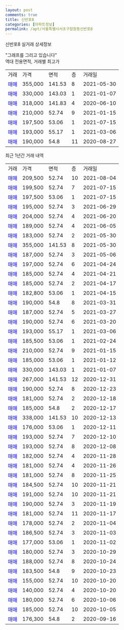```yaml
---
layout: post
comments: true
title: 신반포8
categories: [아파트정보]
permalink: /apt/서울특별시서초구잠원동신반포8
---
```


신반포8 실거래 상세정보

<script type="text/javascript">
  google.charts.load('current', {'packages':['line', 'corechart']});
  google.charts.setOnLoadCallback(drawChart);

  function drawChart() {
    var data = new google.visualization.DataTable();
    data.addColumn('date', '거래일');
    data.addColumn('number', "매매");
    data.addColumn('number', "전세");
    data.addColumn('number', "전매");

    data.addRows([[new Date(Date.parse("2021-08-04")), 209500, null, null], [new Date(Date.parse("2021-07-15")), 199500, null, null], [new Date(Date.parse("2021-07-15")), 197500, null, null], [new Date(Date.parse("2021-06-29")), 195000, null, null], [new Date(Date.parse("2021-06-20")), 204000, null, null], [new Date(Date.parse("2021-06-05")), 189000, null, null], [new Date(Date.parse("2021-05-30")), 183000, null, null], [new Date(Date.parse("2021-05-30")), 355000, null, null], [new Date(Date.parse("2021-05-06")), 187000, null, null], [new Date(Date.parse("2021-04-24")), 197000, null, null], [new Date(Date.parse("2021-04-21")), 185000, null, null], [new Date(Date.parse("2021-04-17")), 185000, null, null], [new Date(Date.parse("2021-04-15")), 182800, null, null], [new Date(Date.parse("2021-03-31")), 190000, null, null], [new Date(Date.parse("2021-03-27")), 187000, null, null], [new Date(Date.parse("2021-03-20")), 190000, null, null], [new Date(Date.parse("2021-03-06")), 193000, null, null], [new Date(Date.parse("2021-02-24")), 185500, null, null], [new Date(Date.parse("2021-01-15")), 210000, null, null], [new Date(Date.parse("2021-01-12")), 185000, null, null], [new Date(Date.parse("2021-01-07")), 330000, null, null], [new Date(Date.parse("2020-12-31")), 267000, null, null], [new Date(Date.parse("2020-12-23")), 190000, null, null], [new Date(Date.parse("2020-12-18")), 181000, null, null], [new Date(Date.parse("2020-12-17")), 185000, null, null], [new Date(Date.parse("2020-12-13")), 338000, null, null], [new Date(Date.parse("2020-12-11")), 176000, null, null], [new Date(Date.parse("2020-12-10")), 193000, null, null], [new Date(Date.parse("2020-12-08")), 193000, null, null], [new Date(Date.parse("2020-11-28")), 182000, null, null], [new Date(Date.parse("2020-11-26")), 181000, null, null], [new Date(Date.parse("2020-11-25")), 181000, null, null], [new Date(Date.parse("2020-11-21")), 184500, null, null], [new Date(Date.parse("2020-11-21")), 191000, null, null], [new Date(Date.parse("2020-11-19")), 190000, null, null], [new Date(Date.parse("2020-11-17")), 181000, null, null], [new Date(Date.parse("2020-11-04")), 178000, null, null], [new Date(Date.parse("2020-11-03")), 186500, null, null], [new Date(Date.parse("2020-11-02")), 177000, null, null], [new Date(Date.parse("2020-10-29")), 180000, null, null], [new Date(Date.parse("2020-10-24")), 188000, null, null], [new Date(Date.parse("2020-10-23")), 183500, null, null], [new Date(Date.parse("2020-10-20")), 155000, null, null], [new Date(Date.parse("2020-10-20")), 140000, null, null], [new Date(Date.parse("2020-10-06")), 180000, null, null], [new Date(Date.parse("2020-10-05")), 185000, null, null], [new Date(Date.parse("2020-09-16")), 176300, null, null]]);

    var options = {
      hAxis: {
        format: 'yyyy/MM/dd'
      },    
      lineWidth: 0,
      pointsVisible: true,    
      title: '최근 1년간 유형별 실거래가 분포',
      legend: { position: 'bottom' }
    };

    var formatter = new google.visualization.NumberFormat({pattern:'###,###'} );
    formatter.format(data, 1);
    formatter.format(data, 2);
    
    setTimeout(function() {
        var chart = new google.visualization.LineChart(document.getElementById('columnchart_material'));
        chart.draw(data, (options));
        document.getElementById('loading').style.display = 'none';
    }, 1000);
  }
</script>


<div id="loading" style="z-index:20; display: block; margin-left: 0px">"그래프를 그리고 있습니다"</div>
<div id="columnchart_material" style="width: 95%; margin-left: 0px; display: block"></div>
<!-- contents start -->
역대 전용면적, 거래별 최고가
<table class="sortable">
    <tr>
      <td>거래</td>
      <td>가격</td>
      <td>면적</td>
      <td>층</td>
      <td>거래일</td>
    </tr>
        <tr>
          <td><a style="color: blue">매매</a></td>
          <td>355,000</td>
          <td>141.53</td>
          <td>8</td>
          <td>2021-05-30</td>
        </tr>            <tr>
          <td><a style="color: blue">매매</a></td>
          <td>330,000</td>
          <td>143.03</td>
          <td>1</td>
          <td>2021-01-07</td>
        </tr>            <tr>
          <td><a style="color: blue">매매</a></td>
          <td>318,000</td>
          <td>141.83</td>
          <td>4</td>
          <td>2020-06-10</td>
        </tr>            <tr>
          <td><a style="color: blue">매매</a></td>
          <td>210,000</td>
          <td>52.74</td>
          <td>9</td>
          <td>2021-01-15</td>
        </tr>            <tr>
          <td><a style="color: blue">매매</a></td>
          <td>197,500</td>
          <td>53.06</td>
          <td>1</td>
          <td>2021-07-15</td>
        </tr>            <tr>
          <td><a style="color: blue">매매</a></td>
          <td>193,000</td>
          <td>55.17</td>
          <td>1</td>
          <td>2021-03-06</td>
        </tr>            <tr>
          <td><a style="color: blue">매매</a></td>
          <td>190,000</td>
          <td>54.8</td>
          <td>11</td>
          <td>2020-08-27</td>
        </tr>        
    
    
</table>

최근 1년간 거래 내역

<table class="sortable">
    <tr>
      <td>거래</td>
      <td>가격</td>
      <td>면적</td>
      <td>층</td>
      <td>거래일</td>
    </tr>
    <tr>
      <td><a style="color: blue">매매</a></td>
      <td>209,500</td>
      <td>52.74</td>
      <td>10</td>
      <td>2021-08-04</td>
    </tr>          <tr>
      <td><a style="color: blue">매매</a></td>
      <td>199,500</td>
      <td>52.74</td>
      <td>7</td>
      <td>2021-07-15</td>
    </tr>          <tr>
      <td><a style="color: blue">매매</a></td>
      <td>197,500</td>
      <td>53.06</td>
      <td>1</td>
      <td>2021-07-15</td>
    </tr>          <tr>
      <td><a style="color: blue">매매</a></td>
      <td>195,000</td>
      <td>52.74</td>
      <td>3</td>
      <td>2021-06-29</td>
    </tr>          <tr>
      <td><a style="color: blue">매매</a></td>
      <td>204,000</td>
      <td>52.74</td>
      <td>4</td>
      <td>2021-06-20</td>
    </tr>          <tr>
      <td><a style="color: blue">매매</a></td>
      <td>189,000</td>
      <td>52.74</td>
      <td>4</td>
      <td>2021-06-05</td>
    </tr>          <tr>
      <td><a style="color: blue">매매</a></td>
      <td>183,000</td>
      <td>52.74</td>
      <td>2</td>
      <td>2021-05-30</td>
    </tr>          <tr>
      <td><a style="color: blue">매매</a></td>
      <td>355,000</td>
      <td>141.53</td>
      <td>8</td>
      <td>2021-05-30</td>
    </tr>          <tr>
      <td><a style="color: blue">매매</a></td>
      <td>187,000</td>
      <td>52.74</td>
      <td>3</td>
      <td>2021-05-06</td>
    </tr>          <tr>
      <td><a style="color: blue">매매</a></td>
      <td>197,000</td>
      <td>52.74</td>
      <td>6</td>
      <td>2021-04-24</td>
    </tr>          <tr>
      <td><a style="color: blue">매매</a></td>
      <td>185,000</td>
      <td>52.74</td>
      <td>4</td>
      <td>2021-04-21</td>
    </tr>          <tr>
      <td><a style="color: blue">매매</a></td>
      <td>185,000</td>
      <td>52.74</td>
      <td>2</td>
      <td>2021-04-17</td>
    </tr>          <tr>
      <td><a style="color: blue">매매</a></td>
      <td>182,800</td>
      <td>53.06</td>
      <td>1</td>
      <td>2021-04-15</td>
    </tr>          <tr>
      <td><a style="color: blue">매매</a></td>
      <td>190,000</td>
      <td>54.8</td>
      <td>8</td>
      <td>2021-03-31</td>
    </tr>          <tr>
      <td><a style="color: blue">매매</a></td>
      <td>187,000</td>
      <td>52.74</td>
      <td>5</td>
      <td>2021-03-27</td>
    </tr>          <tr>
      <td><a style="color: blue">매매</a></td>
      <td>190,000</td>
      <td>52.74</td>
      <td>6</td>
      <td>2021-03-20</td>
    </tr>          <tr>
      <td><a style="color: blue">매매</a></td>
      <td>193,000</td>
      <td>55.17</td>
      <td>1</td>
      <td>2021-03-06</td>
    </tr>          <tr>
      <td><a style="color: blue">매매</a></td>
      <td>185,500</td>
      <td>53.06</td>
      <td>1</td>
      <td>2021-02-24</td>
    </tr>          <tr>
      <td><a style="color: blue">매매</a></td>
      <td>210,000</td>
      <td>52.74</td>
      <td>9</td>
      <td>2021-01-15</td>
    </tr>          <tr>
      <td><a style="color: blue">매매</a></td>
      <td>185,000</td>
      <td>53.06</td>
      <td>1</td>
      <td>2021-01-12</td>
    </tr>          <tr>
      <td><a style="color: blue">매매</a></td>
      <td>330,000</td>
      <td>143.03</td>
      <td>1</td>
      <td>2021-01-07</td>
    </tr>          <tr>
      <td><a style="color: blue">매매</a></td>
      <td>267,000</td>
      <td>141.53</td>
      <td>12</td>
      <td>2020-12-31</td>
    </tr>          <tr>
      <td><a style="color: blue">매매</a></td>
      <td>190,000</td>
      <td>52.74</td>
      <td>8</td>
      <td>2020-12-23</td>
    </tr>          <tr>
      <td><a style="color: blue">매매</a></td>
      <td>181,000</td>
      <td>52.74</td>
      <td>2</td>
      <td>2020-12-18</td>
    </tr>          <tr>
      <td><a style="color: blue">매매</a></td>
      <td>185,000</td>
      <td>54.8</td>
      <td>2</td>
      <td>2020-12-17</td>
    </tr>          <tr>
      <td><a style="color: blue">매매</a></td>
      <td>338,000</td>
      <td>141.53</td>
      <td>10</td>
      <td>2020-12-13</td>
    </tr>          <tr>
      <td><a style="color: blue">매매</a></td>
      <td>176,000</td>
      <td>53.06</td>
      <td>1</td>
      <td>2020-12-11</td>
    </tr>          <tr>
      <td><a style="color: blue">매매</a></td>
      <td>193,000</td>
      <td>52.74</td>
      <td>7</td>
      <td>2020-12-10</td>
    </tr>          <tr>
      <td><a style="color: blue">매매</a></td>
      <td>193,000</td>
      <td>52.74</td>
      <td>8</td>
      <td>2020-12-08</td>
    </tr>          <tr>
      <td><a style="color: blue">매매</a></td>
      <td>182,000</td>
      <td>52.74</td>
      <td>4</td>
      <td>2020-11-28</td>
    </tr>          <tr>
      <td><a style="color: blue">매매</a></td>
      <td>181,000</td>
      <td>52.74</td>
      <td>4</td>
      <td>2020-11-26</td>
    </tr>          <tr>
      <td><a style="color: blue">매매</a></td>
      <td>181,000</td>
      <td>52.74</td>
      <td>8</td>
      <td>2020-11-25</td>
    </tr>          <tr>
      <td><a style="color: blue">매매</a></td>
      <td>184,500</td>
      <td>52.74</td>
      <td>10</td>
      <td>2020-11-21</td>
    </tr>          <tr>
      <td><a style="color: blue">매매</a></td>
      <td>191,000</td>
      <td>52.74</td>
      <td>10</td>
      <td>2020-11-21</td>
    </tr>          <tr>
      <td><a style="color: blue">매매</a></td>
      <td>190,000</td>
      <td>52.74</td>
      <td>3</td>
      <td>2020-11-19</td>
    </tr>          <tr>
      <td><a style="color: blue">매매</a></td>
      <td>181,000</td>
      <td>52.74</td>
      <td>11</td>
      <td>2020-11-17</td>
    </tr>          <tr>
      <td><a style="color: blue">매매</a></td>
      <td>178,000</td>
      <td>52.74</td>
      <td>2</td>
      <td>2020-11-04</td>
    </tr>          <tr>
      <td><a style="color: blue">매매</a></td>
      <td>186,500</td>
      <td>52.74</td>
      <td>3</td>
      <td>2020-11-03</td>
    </tr>          <tr>
      <td><a style="color: blue">매매</a></td>
      <td>177,000</td>
      <td>53.06</td>
      <td>1</td>
      <td>2020-11-02</td>
    </tr>          <tr>
      <td><a style="color: blue">매매</a></td>
      <td>180,000</td>
      <td>52.74</td>
      <td>3</td>
      <td>2020-10-29</td>
    </tr>          <tr>
      <td><a style="color: blue">매매</a></td>
      <td>188,000</td>
      <td>52.74</td>
      <td>8</td>
      <td>2020-10-24</td>
    </tr>          <tr>
      <td><a style="color: blue">매매</a></td>
      <td>183,500</td>
      <td>54.8</td>
      <td>9</td>
      <td>2020-10-23</td>
    </tr>          <tr>
      <td><a style="color: blue">매매</a></td>
      <td>155,000</td>
      <td>52.74</td>
      <td>10</td>
      <td>2020-10-20</td>
    </tr>          <tr>
      <td><a style="color: blue">매매</a></td>
      <td>140,000</td>
      <td>52.74</td>
      <td>4</td>
      <td>2020-10-20</td>
    </tr>          <tr>
      <td><a style="color: blue">매매</a></td>
      <td>180,000</td>
      <td>52.74</td>
      <td>6</td>
      <td>2020-10-06</td>
    </tr>          <tr>
      <td><a style="color: blue">매매</a></td>
      <td>185,000</td>
      <td>52.74</td>
      <td>10</td>
      <td>2020-10-05</td>
    </tr>          <tr>
      <td><a style="color: blue">매매</a></td>
      <td>176,300</td>
      <td>54.8</td>
      <td>2</td>
      <td>2020-09-16</td>
    </tr>      </table>
<!-- contents end -->    

